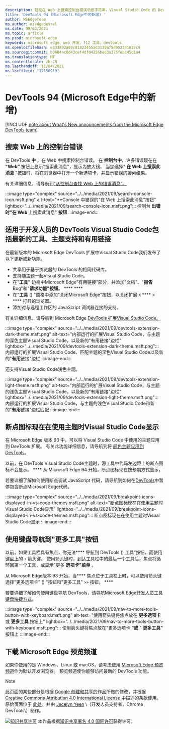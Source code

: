 ```yaml
---
description: 轻松在 Web 上搜索控制台错误消息字符串，Visual Studio Code 的 DevTools 扩展现在具有最新的工具和主题支持，断点图标现在在使用 Visual Studio Code 主题时显示，并且可以使用键盘导航到"更多工具"按钮。
title: 'DevTools 94 (Microsoft Edge中的新增) '
author: MSEdgeTeam
ms.author: msedgedevrel
ms.date: 09/03/2021
ms.topic: article
ms.prod: microsoft-edge
keywords: microsoft edge、web 开发、f12 工具、devtools
ms.openlocfilehash: e833892a80c01823455ad3139af5d052341827c9
ms.sourcegitcommit: b0604ac0d43cef4df04256bed3a375febc45d1a4
ms.translationtype: MT
ms.contentlocale: zh-CN
ms.lasthandoff: 11/04/2021
ms.locfileid: "12156919"
---
```

# <a name="whats-new-in-devtools-microsoft-edge-94"></a>DevTools 94 (Microsoft Edge中的新增) 

[!INCLUDE [note about What's New announcements from the Microsoft Edge DevTools team](../../includes/edge-whats-new-note.md)]


<!-- ====================================================================== -->
## <a name="search-for-console-errors-on-the-web"></a>搜索 Web 上的控制台错误

<!-- Title: Quickly debug console errors with our new integrated search feature -->
<!-- Subtitle: Now you can quickly search for console errors directly from the Console. -->

在 DevTools **中** ，在 Web 中搜索控制台错误。  在 **控制台中**，许多错误现在在 **"Web"** 按钮上显示"搜索此消息"，显示为放大镜。  当您选择" **在 Web 上搜索此消息** "按钮时，将在浏览器中打开一个新选项卡，并显示错误的搜索结果。

有关详细信息，请导航到["从控制台查找 Web 上的错误消息"。](../../../console/index.md#look-up-error-messages-on-the-web-from-the-console)

:::image type="complex" source="../../media/2021/09/search-console-icon.msft.png" alt-text="**Console 中错误的&quot;在 Web 上搜索此消息&quot;按钮" lightbox="../../media/2021/09/search-console-icon.msft.png":::
   控制台 **出错时"在 Web** 上搜索此消息" **按钮**
:::image-end:::


<!-- ====================================================================== -->
## <a name="devtools-extension-for-visual-studio-code-includes-the-latest-tools-theme-support-and-helpful-links"></a>适用于开发人员的 DevTools Visual Studio Code包括最新的工具、主题支持和有用链接

<!-- Title: Microsoft Edge DevTools for Visual Studio Code now supports themes and uses the most recent codebase -->
<!-- Subtitle: The Microsoft Edge DevTools extension for Visual Studio Code now uses the same version of the Developer Tools as your Microsoft Edge browser. We also added ways to learn more and for you to tell us what we could do better from within Visual Studio Code. -->

在最新版本的 Microsoft Edge DevTools 扩展中Visual Studio Code我们发布了以下更新或新功能。
*  共享用于基于浏览器的 DevTools 的相同代码库。
*  支持随主题一起Visual Studio Code。
*  在"**工具"** 边栏中Microsoft Edge"有用链接"部分，并添加"文档"、"**报告**Bug"和"**请求功能"按钮**。 **** ****
*  在"**工具** () "窗格中添加"关闭Microsoft Edge"按钮，以关闭扩展 `X` ****  >  **** 打开的浏览器。
*  添加对与远程工作区的 JavaScript 调试器连接的支持。

有关详细信息，请导航到 Microsoft Edge [DevTools 扩展Visual Studio Code。](../../../../visual-studio-code/microsoft-edge-devtools-extension.md)

:::image type="complex" source="../../media/2021/09/devtools-extension-dark-theme.msft.png" alt-text="内部运行的扩展Visual Studio Code，与主题的深色主题Visual Studio Code，以及新的&quot;有用链接&quot;边栏" lightbox="../../media/2021/09/devtools-extension-dark-theme.msft.png":::
   内部运行的扩展Visual Studio Code、匹配主题的深色Visual Studio Code以及新的"**有用**链接"边栏
:::image-end:::

还支持Visual Studio Code浅色主题。

:::image type="complex" source="../../media/2021/09/devtools-extension-light-theme.msft.png" alt-text="内部运行的扩展Visual Studio Code，与主题的浅色主题Visual Studio Code，以及新的&quot;有用链接&quot;边栏" lightbox="../../media/2021/09/devtools-extension-light-theme.msft.png":::
   内部运行的扩展Visual Studio Code，与主题的浅色Visual Studio Code和新的"**有用**链接"边栏匹配
:::image-end:::


<!-- ====================================================================== -->
## <a name="breakpoint-icons-are-now-displayed-when-using-visual-studio-code-themes"></a>断点图标现在在使用主题时Visual Studio Code显示

<!-- Title: Breakpoint icons are now displayed when using themes from Visual Studio Code -->
<!-- Subtitle: Setting, removing, and viewing breakpoints is now easier in Microsoft Edge. -->

在 Microsoft Edge 版本 93 中，可以将 Visual Studio Code 中使用的主题应用到 DevTools 扩展。  有关此功能详细信息，请导航到将 [颜色主题应用到 DevTools](../../../customize/theme.md)。

以前，在 DevTools Visual Studio Code主题时，源工具中代码左边距上的断点图标不会显示。 ****  从 Microsoft Edge 94 开始，断点图标现在按预期方式显示。

若要详细了解如何使用断点调试 JavaScript 代码，请导航到如何在[DevTools](../../../javascript/breakpoints.md)中暂停包含断点Microsoft Edge代码。

:::image type="complex" source="../../media/2021/09/breakpoint-icons-displayed-in-vs-code-themes.msft.png" alt-text="断点图标现在在使用主题时Visual Studio Code显示" lightbox="../../media/2021/09/breakpoint-icons-displayed-in-vs-code-themes.msft.png":::
   断点图标现在在使用主题时Visual Studio Code显示
:::image-end:::


<!-- ====================================================================== -->
## <a name="navigate-to-the-more-tools-button-with-the-keyboard"></a>使用键盘导航到"更多工具"按钮

<!-- Title: Use the arrow keys to navigate to the + button to open more tools -->
<!-- Subtitle: To open more tools, we have improved keyboard accessibility using the arrow keys on the main DevTools toolbar. -->

以前，如果工具栏具有焦点，你无法**** 导航到 DevTools () 工具"按钮，而使用键盘上的 `+` 箭头键。  使用箭头键时，到达工具栏中的最后一个工具后，焦点将循环回第一个工具，或显示"更多 **选项卡"菜单** 。

从 Microsoft Edge版本 93 开始，当**** 焦点位于工具栏上时，可以使用箭头键选择"更多选项卡" () "按钮和"更多工具" `>>` 按钮。 ****

若要详细了解如何使用键盘导航 DevTools，请导航Microsoft Edge[开发人员工具键盘快捷方式](../../../shortcuts/index.md)。

:::image type="complex" source="../../media/2021/09/nav-to-more-tools-button-with-keyboard.msft.png" alt-text="使用箭头键将焦点放在 **更多选项卡** 或 **更多工具** 按钮上" lightbox="../../media/2021/09/nav-to-more-tools-button-with-keyboard.msft.png":::
   使用箭头键将焦点放在"更多选项卡 **"或** " **更多工具"** 按钮上
:::image-end:::


<!-- ====================================================================== -->
## <a name="download-the-microsoft-edge-preview-channels"></a>下载 Microsoft Edge 预览频道

如果你使用的是 Windows、Linux 或 macOS，请考虑使用 [ Microsoft Edge 预览频道](https://www.microsoftedgeinsider.com/download)作为默认开发浏览器。  预览频道使你能够访问最新的 DevTools 功能。


<!-- ====================================================================== -->
> [!NOTE]
> 此页面的某些部分是根据 [Google 创建和共享的](https://developers.google.com/terms/site-policies)作品所做的修改，并根据[ Creative Commons Attribution 4.0 International License ](https://creativecommons.org/licenses/by/4.0)中描述的条款使用。
> 原始页面位于 [此处](https://developer.chrome.com/blog/new-in-devtools-94)，并由 [Jecelyn Yeen](https://developers.google.com/web/resources/contributors#jecelynyeen)  \（开发人员支持者，Chrome DevTools\）制作。

[![知识共享许可](https://i.creativecommons.org/l/by/4.0/88x31.png)](https://creativecommons.org/licenses/by/4.0) 本作品根据[知识共享署名 4.0 国际许可](https://creativecommons.org/licenses/by/4.0)获得许可。

